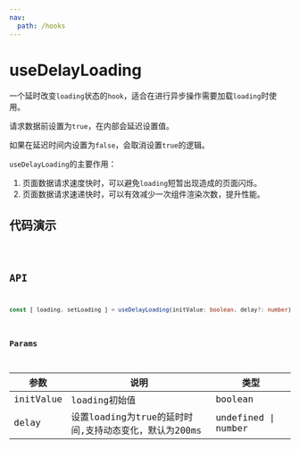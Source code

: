 ```yaml
---
nav:
  path: /hooks
---
```


# useDelayLoading

一个延时改变`loading`状态的`hook`，适合在进行异步操作需要加载`loading`时使用。

请求数据前设置为`true`，在内部会延迟设置值。

如果在延迟时间内设置为`false`，会取消设置`true`的逻辑。

`useDelayLoading`的主要作用：

1. 页面数据请求速度快时，可以避免`loading`短暂出现造成的页面闪烁。
2. 页面数据请求速递快时，可以有效减少一次组件渲染次数，提升性能。

## 代码演示

<code src="./demo/demo1.tsx" />

## API

```typescript
const [ loading, setLoading ] = useDelayLoading(initValue: boolean, delay?: number);
```

### Params

| 参数      | 说明                                                  | 类型               |
| --------- | ----------------------------------------------------- | ------------------ |
| initValue | loading初始值                                         | boolean            |
| delay     | 设置loading为true的延时时间,支持动态变化，默认为200ms | undefined \| number |

